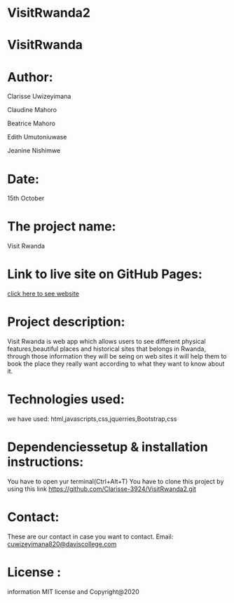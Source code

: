# VisitRwanda2

# VisitRwanda

# Author:
Clarisse Uwizeyimana

Claudine Mahoro

Beatrice Mahoro

Edith Umutoniuwase

Jeanine Nishimwe

# Date: 
15th October

# The project name:
Visit Rwanda

# Link to live site on GitHub Pages:

[click here to see website](clarisse-3924.github.io/visitrwanda2/)

# Project description:
Visit Rwanda is web app which allows users to see different physical features,beautiful places  and historical sites that belongs in Rwanda, through those information they will be seing on web sites it will help them to book the place they really want according to what they want to know about it.

# Technologies used: 
we have used: html,javascripts,css,jquerries,Bootstrap,css

# Dependenciessetup & installation instructions: 
You have to open yur terminal(Ctrl+Alt+T) You have to clone this project by using this link https://github.com/Clarisse-3924/VisitRwanda2.git

# Contact:
 These are our  contact in case you want to contact. Email: cuwizeyimana820@daviscollege.com

# License :
information MIT license and  Copyright@2020
